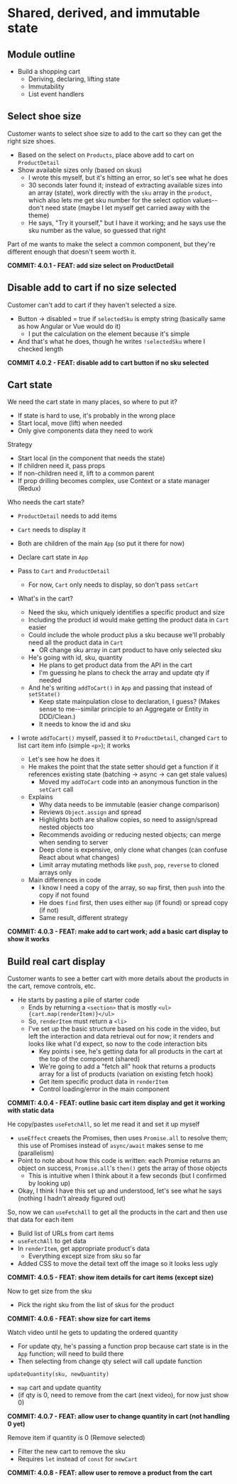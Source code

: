# Shared, derived, and immutable state

## Module outline

-  Build a shopping cart
   -  Deriving, declaring, lifting state
   -  Immutability
   -  List event handlers

## Select shoe size

Customer wants to select shoe size to add to the cart so they can get the right size shoes.

-  Based on the select on `Products`, place above add to cart on `ProductDetail`
-  Show available sizes only (based on skus)
   -  I wrote this myself, but it's hitting an error, so let's see what he does
   -  30 seconds later found it; instead of extracting available sizes into an array (state), work directly with the `sku` array in the `product`, which also lets me get sku number for the select option values--don't need state (maybe I let myself get carried away with the theme)
   -  He says, "Try it yourself," but I have it working; and he says use the sku number as the value, so guessed that right

Part of me wants to make the select a common component, but they're different enough that doesn't seem worth it.

**COMMIT: 4.0.1 - FEAT: add size select on ProductDetail**

## Disable add to cart if no size selected

Customer can't add to cart if they haven't selected a size.

-  Button -> disabled = true if `selectedSku` is empty string (basically same as how Angular or Vue would do it)
   -  I put the calculation on the element because it's simple
-  And that's what he does, though he writes `!selectedSku` where I checked length

**COMMIT 4.0.2 - FEAT: disable add to cart button if no sku selected**

## Cart state

We need the cart state in many places, so where to put it?

-  If state is hard to use, it's probably in the wrong place
-  Start local, move (lift) when needed
-  Only give components data they need to work

Strategy

-  Start local (in the component that needs the state)
-  If children need it, pass props
-  If non-children need it, lift to a common parent
-  If prop drilling becomes complex, use Context or a state manager (Redux)

Who needs the cart state?

-  `ProductDetail` needs to add items
-  `Cart` needs to display it
-  Both are children of the main `App` (so put it there for now)

-  Declare cart state in `App`
-  Pass to `Cart` and `ProductDetail`
   -  For now, `Cart` only needs to display, so don't pass `setCart`
-  What's in the cart?
   -  Need the sku, which uniquely identifies a specific product and size
   -  Including the product id would make getting the product data in `Cart` easier
   -  Could include the whole product plus a sku because we'll probably need all the product data in `Cart`
      -  OR change sku array in cart product to have only selected sku
   -  He's going with id, sku, quantity
      -  He plans to get product data from the API in the cart
      -  I'm guessing he plans to check the array and update qty if needed
   -  And he's writing `addToCart()` in `App` and passing that instead of `setState()`
      -  Keep state mainpulation close to declaration, I guess? (Makes sense to me--similar principle to an Aggregate or Entity in DDD/Clean.)
      -  It needs to know the id and sku
-  I wrote `addToCart()` myself, passed it to `ProductDetail`, changed `Cart` to list cart item info (simple `<p>`); it works
   -  Let's see how he does it
   -  He makes the point that the state setter should get a function if it references existing state (batching -> async -> can get stale values)
      -  Moved my `addToCart` code into an anonymous function in the `setCart` call
   -  Explains
      -  Why data needs to be immutable (easier change comparison)
      -  Reviews `Object.assign` and spread
      -  Highlights both are shallow copies, so need to assign/spread nested objects too
      -  Recommends avoiding or reducing nested objects; can merge when sending to server
      -  Deep clone is expensive, only clone what changes (can confuse React about what changes)
      -  Limit array mutating methods like `push`, `pop`, `reverse` to cloned arrays only
   -  Main differences in code
      -  I know I need a copy of the array, so `map` first, then `push` into the copy if not found
      -  He does `find` first, then uses either `map` (if found) or spread copy (if not)
      -  Same result, different strategy

**COMMIT: 4.0.3 - FEAT: make add to cart work; add a basic cart display to show it works**

## Build real cart display

Customer wants to see a better cart with more details about the products in the cart, remove controls, etc.

-  He starts by pasting a pile of starter code
   -  Ends by returning a `<section>` that is mostly `<ul>{cart.map(renderItem)}</ul>`
   -  So, `renderItem` must return a `<li>`
   -  I've set up the basic structure based on his code in the video, but left the interaction and data retrieval out for now; it renders and looks like what I'd expect, so now to the code interaction bits
      -  Key points i see, he's getting data for all products in the cart at the top of the component (shared)
      -  We're going to add a "fetch all" hook that returns a products array for a list of products (variation on existing fetch hook)
      -  Get item specific product data in `renderItem`
      -  Control loading/error in the main component

**COMMIT: 4.0.4 - FEAT: outline basic cart item display and get it working with static data**

He copy/pastes `useFetchAll`, so let me read it and set it up myself

-  `useEffect` creaets the Promises, then uses `Promise.all` to resolve them; this use of Promises instead of `async/await` makes sense to me (parallelism)
-  Point to note about how this code is written: each Promise returns an object on success, `Promise.all`'s `then()` gets the array of those objects
   -  This is intuitive when I think about it a few seconds (but I confirmed by looking up)
-  Okay, I think I have this set up and understood, let's see what he says (nothing I hadn't already figured out)

So, now we can `useFetchAll` to get all the products in the cart and then use that data for each item

-  Build list of URLs from cart items
-  `useFetchAll` to get data
-  In `renderItem`, get appropriate product's data
   -  Everything except size from sku so far
-  Added CSS to move the detail text off the image so it looks less ugly

**COMMIT: 4.0.5 - FEAT: show item details for cart items (except size)**

Now to get size from the sku

-  Pick the right sku from the list of skus for the product

**COMMIT: 4.0.6 - FEAT: show size for cart items**

Watch video until he gets to updating the ordered quantity

-  For update qty, he's passing a function prop because cart state is in the `App` function; will need to build there
-  Then selecting from change qty select will call update function

`updateQuantity(sku, newQuantity)`

-  `map` cart and update quantity
-  (if qty is 0, need to remove from the cart (next video), for now just show 0)

**COMMIT: 4.0.7 - FEAT: allow user to change quantity in cart (not handling 0 yet)**

Remove item if quantity is 0 (Remove selected)

-  Filter the new cart to remove the sku
-  Requires `let` instead of `const` for `newCart`

**COMMIT: 4.0.8 - FEAT: allow user to remove a product from the cart**
